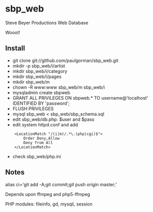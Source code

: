sbp_web
=======

Steve Beyer Productions Web Database

Wooot!

Install
-------
* git clone git://github.com/paulgorman/sbp_web.git
* mkdir -p sbp_web/i/artist
* mkdir sbp_web/i/category
* mkdir sbp_web/i/pages
* mkdir sbp_web/m
* chown -R www:www sbp_web/m sbp_web/i
* mysqladmin create sbpweb
* GRANT ALL PRIVILEGES ON sbpweb.* TO username@'localhost' IDENTIFIED BY 'password';
* FLUSH PRIVILEGES
* mysql sbp_web < sbp_web/sbp_schema.sql
* edit sbp_web/db.php: $user and $pass
* edit system httpd.conf and add
```
	<LocationMatch "/(i|m)/.*\.(php|cgi)$">
		Order Deny,Allow
		Deny from All
	</LocationMatch>
```

* check sbp_web/php.ini

Notes
-----
alias ci='git add -A;git commit;git push origin master;'

Depends upon ffmpeg and php5-ffmpeg

PHP modules: fileinfo, gd, mysqli, session
